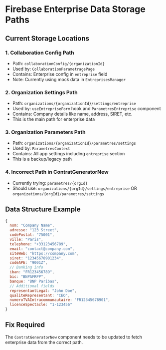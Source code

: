 # Firebase Enterprise Data Storage Paths

## Current Storage Locations

### 1. **Collaboration Config Path**
- Path: `collaborationConfig/{organizationId}`
- Used by: `CollaborationParametragePage`
- Contains: Enterprise config in `entreprise` field
- Note: Currently using mock data in `EntreprisesManager`

### 2. **Organization Settings Path**
- Path: `organizations/{organizationId}/settings/entreprise`
- Used by: `useEntrepriseForm` hook and `ParametresEntreprise` component
- Contains: Company details like name, address, SIRET, etc.
- This is the main path for enterprise data

### 3. **Organization Parameters Path**
- Path: `organizations/{organizationId}/parametres/settings`
- Used by: `ParametresContext`
- Contains: All app settings including `entreprise` section
- This is a backup/legacy path

### 4. **Incorrect Path in ContratGeneratorNew**
- Currently trying: `parametres/{orgId}`
- Should use: `organizations/{orgId}/settings/entreprise` OR `organizations/{orgId}/parametres/settings`

## Data Structure Example
```javascript
{
  nom: "Company Name",
  adresse: "123 Street",
  codePostal: "75001",
  ville: "Paris",
  telephone: "+33123456789",
  email: "contact@company.com",
  siteWeb: "https://company.com",
  siret: "12345678901234",
  codeAPE: "9001Z",
  // Banking info
  iban: "FR123456789",
  bic: "BNPAFRPP",
  banque: "BNP Paribas",
  // Additional fields
  representantLegal: "John Doe",
  qualiteRepresentant: "CEO",
  numeroTVAIntracommunautaire: "FR12345678901",
  licenceSpectacle: "1-123456"
}
```

## Fix Required
The `ContratGeneratorNew` component needs to be updated to fetch enterprise data from the correct path.
